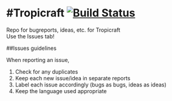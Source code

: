#Tropicraft [![Build Status](https://travis-ci.org/Tropicraft/Tropicraft.svg)](https://travis-ci.org/Tropicraft/Tropicraft)
==========

Repo for bugreports, ideas, etc. for Tropicraft  
Use the Issues tab!

##Issues guidelines

When reporting an issue,

1. Check for any duplicates
2. Keep each new issue/idea in separate reports
3. Label each issue accordingly (bugs as bugs, ideas as ideas)
4. Keep the language used appropriate
